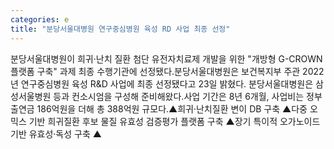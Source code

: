 ```yaml
---
categories: e
title: "분당서울대병원 연구중심병원 육성 RD 사업 최종 선정"
---
```

분당서울대병원이 희귀·난치 질환 첨단 유전자치료제 개발을 위한 "개방형 G-CROWN 플랫폼 구축" 과제 최종 수행기관에 선정됐다.분당서울대병원은 보건복지부 주관 2022년 연구중심병원 육성 R&D 사업에 최종 선정됐다고 23일 밝혔다. 분당서울대병원은 삼성서울병원 등과 컨소시엄을 구성해 준비해왔다.사업 기간은 8년 6개월, 사업비는 정부출연금 186억원을 더해 총 388억원 규모다.▲희귀·난치질환 변이 DB 구축 ▲다중 오믹스 기반 희귀질환 후보 물질 유효성 검증평가 플랫폼 구축 ▲장기 특이적 오가노이드 기반 유효성·독성 구축 ▲